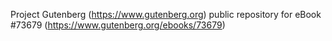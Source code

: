 Project Gutenberg (https://www.gutenberg.org) public repository for eBook #73679 (https://www.gutenberg.org/ebooks/73679)
